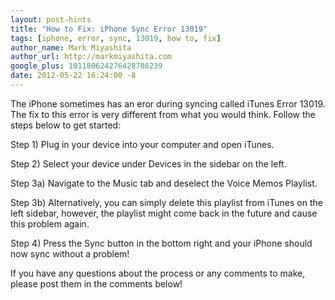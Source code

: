 ```yaml
---
layout: post-hints
title: "How to Fix: iPhone Sync Error 13019"
tags: [iphone, error, sync, 13019, how to, fix]
author_name: Mark Miyashita
author_url: http://markmiyashita.com
google_plus: 101180624276428786239
date: 2012-05-22 16:24:00 -8
---
```


The iPhone sometimes has an eror during syncing called iTunes Error 13019. The fix to this error is very different from what you would think. Follow the steps below to get started:

Step 1) Plug in your device into your computer and open iTunes.

Step 2) Select your device under Devices in the sidebar on the left.

Step 3a) Navigate to the Music tab and deselect the Voice Memos Playlist. 

Step 3b) Alternatively, you can simply delete this playlist from iTunes on the left sidebar, however, the playlist might come back in the future and cause this problem again. 

Step 4) Press the Sync button in the bottom right and your iPhone should now sync without a problem!

If you have any questions about the process or any comments to make, please post them in the comments below!
